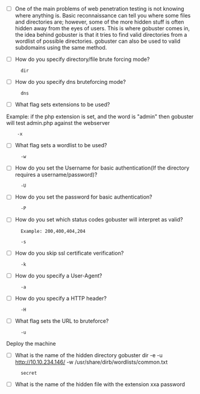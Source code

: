 - [ ] One of the main problems of web penetration testing is not knowing where anything is.
Basic reconnaissance can tell you where some files and directories are; however, some of the more hidden stuff is often hidden away from the eyes of users.
 This is where gobuster comes in, the idea behind gobuster is that it tries to find valid directories from a wordlist of possible directories. 
gobuster can also be used to valid subdomains using the same method.


- [ ] How do you specify directory/file brute forcing mode?

		dir
- [ ] How do you specify dns bruteforcing mode?    

		dns
- [ ] What flag sets extensions to be used?

Example: if the php extension is set, and the word is "admin" then gobuster will test admin.php against the webserver

		-x
- [ ] What flag sets a wordlist to be used?

		-w
- [ ] How do you set the Username for basic authentication(If the directory requires a username/password)?

		-U
- [ ] How do you set the password for basic authentication?

		-P
- [ ] How do you set which status codes gobuster will interpret as valid?

		Example: 200,400,404,204

		-s
- [ ] How do you skip ssl certificate verification?

		-k
- [ ] How do you specify a User-Agent?

		-a
- [ ] How do you specify a HTTP header?

		-H
- [ ] What flag sets the URL to bruteforce?

		-u
Deploy the machine


- [ ] What is the name of the hidden directory
		gobuster dir -e -u http://10.10.234.146/ -w /usr/share/dirb/wordlists/common.txt

		secret
- [ ] What is the name of the hidden file with the extension xxa
		password